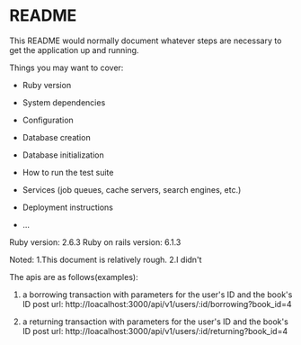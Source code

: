 # README

This README would normally document whatever steps are necessary to get the
application up and running.

Things you may want to cover:

* Ruby version

* System dependencies

* Configuration

* Database creation

* Database initialization

* How to run the test suite

* Services (job queues, cache servers, search engines, etc.)

* Deployment instructions

* ...

Ruby version: 2.6.3
Ruby on rails version: 6.1.3

Noted: 
1.This document is relatively rough.
2.I didn't 

The apis are as follows(examples):

1. a borrowing transaction with parameters for the user's ID and the book's ID
   post url: http://loacalhost:3000/api/v1/users/:id/borrowing?book_id=4

2. a returning transaction with parameters for the user's ID and the book's ID
   post url: http://loacalhost:3000/api/v1/users/:id/returning?book_id=4


